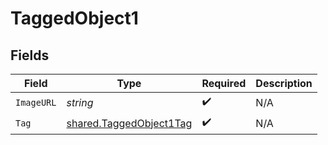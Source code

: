 # TaggedObject1


## Fields

| Field                                                                     | Type                                                                      | Required                                                                  | Description                                                               |
| ------------------------------------------------------------------------- | ------------------------------------------------------------------------- | ------------------------------------------------------------------------- | ------------------------------------------------------------------------- |
| `ImageURL`                                                                | *string*                                                                  | :heavy_check_mark:                                                        | N/A                                                                       |
| `Tag`                                                                     | [shared.TaggedObject1Tag](../../../pkg/models/shared/taggedobject1tag.md) | :heavy_check_mark:                                                        | N/A                                                                       |